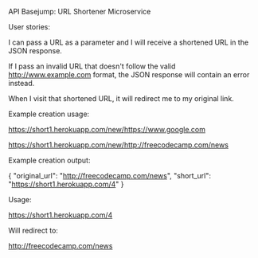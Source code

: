 API Basejump: URL Shortener Microservice

User stories:

I can pass a URL as a parameter and I will receive a shortened URL in the JSON response.

If I pass an invalid URL that doesn't follow the valid http://www.example.com format, the JSON response will contain an error instead.

When I visit that shortened URL, it will redirect me to my original link.

Example creation usage:

https://short1.herokuapp.com/new/https://www.google.com

https://short1.herokuapp.com/new/http://freecodecamp.com/news

Example creation output:

{ "original_url": "http://freecodecamp.com/news", "short_url": "https://short1.herokuapp.com/4" }

Usage:

https://short1.herokuapp.com/4

Will redirect to:

http://freecodecamp.com/news
